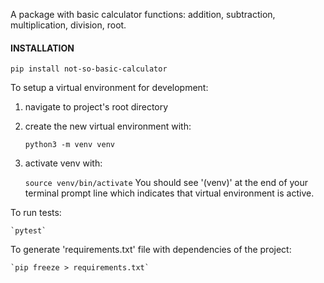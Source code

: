 A package with basic calculator functions: addition, subtraction, multiplication, division, root.

#### INSTALLATION
`pip install not-so-basic-calculator`

To setup a virtual environment for development:
1. navigate to project's root directory
2. create the new virtual environment with:

    `python3 -m venv venv`
3. activate venv with:

    `source venv/bin/activate`
You should see '(venv)' at the end of your terminal prompt line which indicates that virtual environment is active.

To run tests:

    `pytest`

To generate 'requirements.txt' file with dependencies of the project:

    `pip freeze > requirements.txt`
